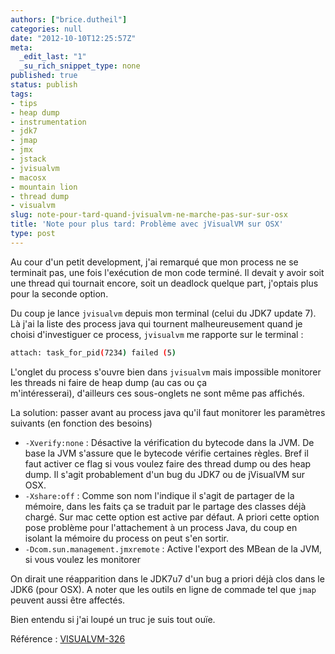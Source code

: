 ```yaml
---
authors: ["brice.dutheil"]
categories: null
date: "2012-10-10T12:25:57Z"
meta:
  _edit_last: "1"
  _su_rich_snippet_type: none
published: true
status: publish
tags:
- tips
- heap dump
- instrumentation
- jdk7
- jmap
- jmx
- jstack
- jvisualvm
- macosx
- mountain lion
- thread dump
- visualvm
slug: note-pour-tard-quand-jvisualvm-ne-marche-pas-sur-sur-osx
title: 'Note pour plus tard: Problème avec jVisualVM sur OSX'
type: post
---
```

Au cour d'un petit development, j'ai remarqué que mon process ne se terminait pas, une fois l'exécution de mon code
terminé. Il devait y avoir soit une thread qui tournait encore, soit un deadlock quelque part, j'optais plus pour
la seconde option.

Du coup je lance `jvisualvm` depuis mon terminal (celui du JDK7 update 7). Là j'ai la liste des process java qui
tournent malheureusement quand je choisi d'investiguer ce process, `jvisualvm` me rapporte sur le terminal :

```sh
attach: task_for_pid(7234) failed (5)
```

L'onglet du process s'ouvre bien dans `jvisualvm` mais impossible monitorer les threads ni faire de heap dump
(au cas ou ça m'intéresserai), d'ailleurs ces sous-onglets ne sont même pas affichés.

La solution: passer avant au process java qu'il faut monitorer les paramètres suivants (en fonction des besoins)


* `-Xverify:none` : Désactive la vérification du bytecode dans la JVM. De base la JVM s'assure que le bytecode
  vérifie certaines règles. Bref il faut activer ce flag si vous voulez faire des thread dump ou des heap dump.
  Il s'agit probablement d'un bug du JDK7 ou de jVisualVM sur OSX.
* `-Xshare:off` : Comme son nom l'indique il s'agit de partager de la mémoire, dans les faits ça se traduit par le
  partage des classes déjà chargé. Sur mac cette option est active par défaut. A priori cette option pose problème
  pour l'attachement à un process Java, du coup en isolant la mémoire du process on peut s'en sortir.
* `-Dcom.sun.management.jmxremote` : Active l'export des MBean de la JVM, si vous voulez les monitorer

On dirait une réapparition dans le JDK7u7 d'un bug a priori déjà clos dans le JDK6 (pour OSX). A noter que les
outils en ligne de commade tel que `jmap` peuvent aussi être affectés.

Bien entendu si j'ai loupé un truc je suis tout ouïe.

Référence : [VISUALVM-326](http://java.net/jira/browse/VISUALVM-326)
